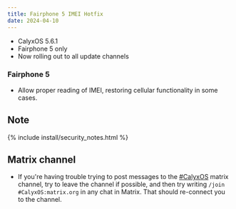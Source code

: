 ```yaml
---
title: Fairphone 5 IMEI Hotfix
date: 2024-04-10
---
```


* CalyxOS 5.6.1
* Fairphone 5 only
* Now rolling out to all update channels

### Fairphone 5
* Allow proper reading of IMEI, restoring cellular functionality in some cases.

## Note

{% include install/security_notes.html %}

## Matrix channel

* If you're having trouble trying to post messages to the [#CalyxOS](https://app.element.io/#/room/#CalyxOS:matrix.org) matrix channel, try to leave the channel if possible, and then try writing `/join #CalyxOS:matrix.org` in any chat in Matrix. That should re-connect you to the channel.

